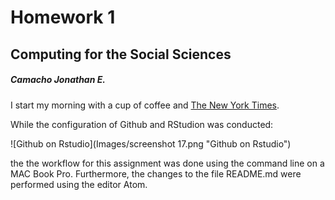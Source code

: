 # Homework 1
## Computing for the Social Sciences
##### Camacho Jonathan E.

I start my morning with a cup of coffee and
[The New York Times][NY Times].

[ny times]: http://www.nytimes.com/

While the configuration of Github and RStudion was conducted:

![Github on Rstudio](Images/screenshot 17.png "Github on Rstudio")

the the workflow for this assignment was done using the command line on a MAC Book Pro. Furthermore, the changes to the file README.md were performed using
the editor Atom.
